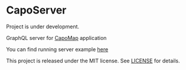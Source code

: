 # CapoServer

Project is under development.

GraphQL server for [CapoMap](https://github.com/HappySwifter/CapoMap) application

You can find running server example [here](http://3.122.15.128:8080/graphiql)


This project is released under the MIT license. See [LICENSE](https://github.com/noahemmet/GraphQLRouteCollection/blob/master/LICENSE) for details.
